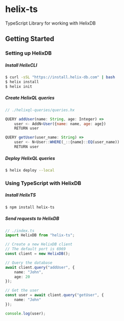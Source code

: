# helix-ts
TypeScript Library for working with HelixDB


## Getting Started

### Setting up HelixDB

##### Install HelixCLI
```bash
$ curl -sSL "https://install.helix-db.com" | bash
$ helix install
$ helix init
```

##### Create HelixQL queries

```js
// ./helixql-queries/queries.hx

QUERY addUser(name: String, age: Integer) =>
    user <- AddN<User({name: name, age: age})
    RETURN user

QUERY getUser(user_name: String) =>
    user <- N<User::WHERE(_::{name}::EQ(user_name))
    RETURN user
```

##### Deploy HelixQL queries

```bash
$ helix deploy --local
```

### Using TypeScript with HelixDB

##### Install HelixTS

```bash
$ npm install helix-ts
```

##### Send requests to HelixDB

```typescript
// ./index.ts
import HelixDB from "helix-ts";

// Create a new HelixDB client 
// The default port is 6969
const client = new HelixDB();

// Query the database
await client.query("addUser", {
    name: "John",
    age: 20
});

// Get the user
const user = await client.query("getUser", {
    name: "John"
});

console.log(user);
```

